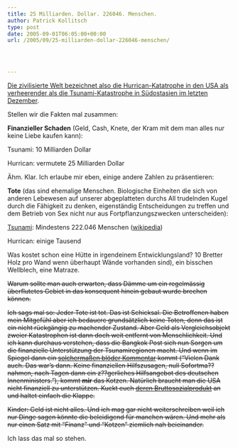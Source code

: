 ```yaml
---
title: 25 Milliarden. Dollar. 226046. Menschen.
author: Patrick Kollitsch
type: post
date: 2005-09-01T06:05:00+00:00
url: /2005/09/25-milliarden-dollar-226046-menschen/




---
```

[Die zivilisierte Welt bezeichnet also die Hurrican-Katatrophe in den USA als verheerender als die Tsunami-Katastrophe in S&uuml;dostasien im letzten Dezember][1]. 

Stellen wir die Fakten mal zusammen:

**Finanzieller Schaden** (Geld, Cash, Knete, der Kram mit dem man alles nur keine Liebe kaufen kann):

Tsunami: 10 Milliarden Dollar
  
Hurrican: vermutete 25 Milliarden Dollar

&Auml;hm. Klar. Ich erlaube mir eben, einige andere Zahlen zu pr&auml;sentieren:

**Tote** (das sind ehemalige Menschen. Biologische Einheiten die sich von anderen Lebewesen auf unserer abgeplatteten durchs All trudelnden Kugel durch die F&auml;higkeit zu denken, eigenst&auml;ndig Entscheidungen zu treffen und dem Betrieb von Sex nicht nur aus Fortpflanzungszwecken unterscheiden):

[Tsunami][2]: Mindestens 222.046 Menschen ([wikipedia][3])
  
Hurrican: einige Tausend

Was kostet schon eine H&uuml;tte in irgendeinem Entwicklungsland? 10 Bretter Holz pro Wand wenn &uuml;berhaupt W&auml;nde vorhanden sind), ein bisschen Wellblech, eine Matraze. 

<del>Warum sollte man auch erwarten, dass D&auml;mme um ein regelm&auml;ssig &uuml;berflutetes Gebiet in das konsequent hinein gebaut wurde brechen k&ouml;nnen.</del>

<del>Ich sags mal so: Jeder Tote ist tot. Das ist Schicksal. Die Betroffenen haben mein Mitgef&uuml;hl aber ich bedauere grunds&auml;tzlich keine Toten, denn das ist ein nicht r&uuml;ckg&auml;ngig zu machender Zustand. Aber Geld als Vergleichsobjekt zweier Katastrophen ist dann doch weit entfernt von Menschlichkeit. Und ich kann durchaus verstehen, dass die Bangkok Post sich nun Sorgen um die finanzielle Unterst&uuml;tzung der Tsunamiregionen macht. Und wenn im Spiegel dann ein <a href="http://www.spiegel.de/politik/deutschland/0,1518,372407,00.html">solcherma&szlig;en bl&ouml;der Kommentar</a> kommt (&#8220;Vielen Dank auch. Das war&#8217;s dann. Keine finanziellen Hilfszusagen, null Sofortma??nahmen, nach Tagen dann ein z??gerliches Hilfsangebot des deutschen Innenministers.&#8221;), kommt <strong>mir</strong> das Kotzen. Nat&uuml;rlich braucht man die USA nicht finanziell zu unterst&uuml;tzen. Kuckt euch <a href="http://de.wikipedia.org/wiki/USA#Wirtschaft">deren Bruttosozialprodukt</a> an und haltet einfach die Klappe.</del>

<del>Kinder: Geld ist nicht alles. Und ich mag gar nicht weiterschreiben weil ich nur Dinge sagen k&ouml;nnte die beleidigend f&uuml;r manchen w&auml;ren. Und mehr als nur einen Satz mit &#8220;Finanz&#8221; und &#8220;Kotzen&#8221; ziemlich nah beieinander.</del>

Ich lass das mal so stehen.

 [1]: http://www.netzeitung.de/ausland/355771.html
 [2]: http://de.wikipedia.org/wiki/Erdbeben_im_Indischen_Ozean_2004
 [3]: http://de.wikipedia.org/wiki/Tsunami#Die_gr.C3.B6.C3.9Ften_Tsunamis